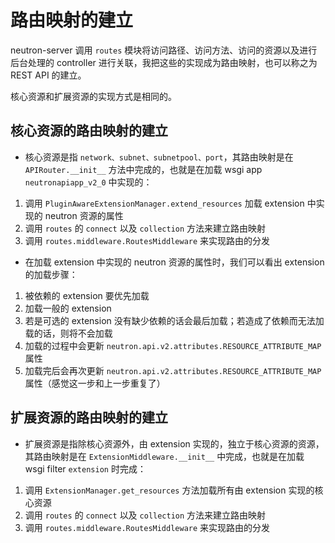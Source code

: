 # 路由映射的建立

neutron-server 调用 `routes` 模块将访问路径、访问方法、访问的资源以及进行后台处理的 controller 进行关联，我把这些的实现成为路由映射，也可以称之为 REST API 的建立。

核心资源和扩展资源的实现方式是相同的。

## 核心资源的路由映射的建立

* 核心资源是指 `network、subnet、subnetpool、port`，其路由映射是在 `APIRouter.__init__` 方法中完成的，也就是在加载 wsgi app `neutronapiapp_v2_0` 中实现的：
 1. 调用 `PluginAwareExtensionManager.extend_resources` 加载 extension 中实现的 neutron 资源的属性
 2. 调用 `routes` 的 `connect` 以及 `collection` 方法来建立路由映射
 3. 调用 `routes.middleware.RoutesMiddleware` 来实现路由的分发 

* 在加载 extension 中实现的 neutron 资源的属性时，我们可以看出 extension 的加载步骤：
 1. 被依赖的 extension 要优先加载
 2. 加载一般的 extension
 3. 若是可选的 extension 没有缺少依赖的话会最后加载；若造成了依赖而无法加载的话，则将不会加载
 4. 加载的过程中会更新 `neutron.api.v2.attributes.RESOURCE_ATTRIBUTE_MAP` 属性
 5. 加载完后会再次更新 `neutron.api.v2.attributes.RESOURCE_ATTRIBUTE_MAP` 属性（感觉这一步和上一步重复了）

## 扩展资源的路由映射的建立

* 扩展资源是指除核心资源外，由 extension 实现的，独立于核心资源的资源，其路由映射是在 `ExtensionMiddleware.__init__` 中完成，也就是在加载 wsgi filter `extension` 时完成：
 1. 调用 `ExtensionManager.get_resources` 方法加载所有由 extension 实现的核心资源
 2. 调用 `routes` 的 `connect` 以及 `collection` 方法来建立路由映射
 3. 调用 `routes.middleware.RoutesMiddleware` 来实现路由的分发 